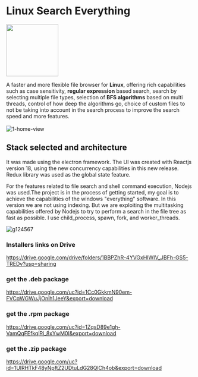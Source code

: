 # Linux Search Everything
<img src="https://user-images.githubusercontent.com/37028825/166054685-9f56c077-52c2-4af1-ba6b-a2e87cde847b.png" height="140"/>

A faster and more flexible file browser for <strong>Linux</strong>, offering rich capabilities such as case sensitivity, <strong>regular expression</strong> based search, search by selecting multiple file types, selection of <strong>BFS algorithms</strong> based on multi threads, control of how deep the algorithms go, choice of custom files to not be taking into account in the search process to improve the search speed and more features.
<br/>
<br/>
![1-home-view](https://user-images.githubusercontent.com/37028825/166050292-9f306649-1593-48b2-96f4-4a1933ccc9b3.png)


## Stack selected and architecture
It was made using the electron framework. The UI was created with Reactjs version 18, using the new concurrency capabilities in this new release. Redux library was used as the global state feature.

For the features related to file search and shell command execution, Nodejs was used.The project is in the process of getting started, my goal is to achieve the capabilities of the windows "everything" software. 
In this version we are not using indexing. But we are exploiting the multitasking capabilities offered by Nodejs to try to perform a search in the file tree as fast as possible. I use child_process, spawn, fork, and worker_threads.



![g124567](https://user-images.githubusercontent.com/37028825/166061379-3096c3b1-c01e-4392-b04e-a8da534eeaa3.png)



### Installers links on Drive

<https://drive.google.com/drive/folders/1BBPZhR-4YVGxHIWIV_JBFh-GS5-TREDv?usp=sharing>

### get the .deb package

<https://drive.google.com/uc?id=1Cc0GkkmN90em-FVCqWGWuJjOnih1JeeY&export=download>

### get the .rpm package

<https://drive.google.com/uc?id=1ZqsD89e1gh-VamQqFEfkqlRj_8xYwM0I&export=download>

### get the .zip package

<https://drive.google.com/uc?id=1UlRHTkF48yNpftZ2UDtuLdG28QlCh4ob&export=download>
